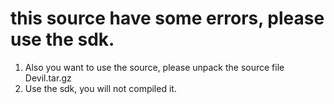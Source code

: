 # this source have some errors, please use the sdk.
1. Also you want to use the source, please unpack the source file Devil.tar.gz
2. Use the sdk, you will not compiled it.
